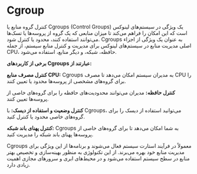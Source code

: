 # Cgroup
کنترل گروه منابع یا Cgroups (Control Groups) یک ویژگی در سیستم‌های لینوکس است که این امکان را فراهم می‌کند تا میزان منابعی که یک گروه از پروسه‌ها یا تسک‌ها می‌توانند استفاده کنند، محدود یا کنترل شود. Cgroups به عنوان یک ویژگی از اجزاء اصلی مدیریت منابع در سیستم‌های لینوکس برای مدیریت و کنترل منابع سیستم، از جمله CPU، حافظه، شبکه، و دیگر منابع، استفاده می‌شود.

**برخی از کاربردهای Cgroups عبارتند از:**

**کنترل مصرف منابع CPU:** Cgroups به مدیران سیستم امکان می‌دهد تا مصرف CPU را برای گروه‌های مشخصی از پروسه‌ها محدود یا تعیین کنند.

**کنترل حافظه:** مدیران می‌توانند محدودیت‌های حافظه را برای گروه‌های خاصی از پروسه‌ها تعیین کنند.

**کنترل وضعیت و استفاده از دیسک:** با Cgroups، می‌توانید استفاده از دیسک را برای گروه‌های خاصی محدود یا کنترل کنید.

**کنترل پهنای باند شبکه:** Cgroups به شما امکان می‌دهد تا برای گروه‌های خاصی از پروسه‌ها پهنای باند شبکه را مدیریت کنید.

Cgroups 
معمولاً در فرآیند استارت سیستم فعال می‌شوند و برنامه‌ها از این ویژگی برای مدیریت منابع خود بهره می‌برند. از این تکنولوژی به منظور بهینه‌سازی و تخصیص بهتر منابع در سطح سیستم استفاده می‌شود و در محیط‌های ابری و سرورهای مجازی اهمیت زیادی دارد.
